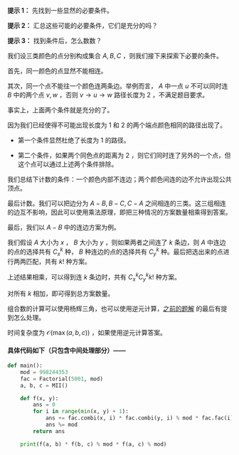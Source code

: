 **提示 1：** 先找到一些显然的必要条件。

**提示 2：** 汇总这些可能的必要条件，它们是充分的吗？

**提示 3：** 找到条件后，怎么数数？

我们设三类颜色的点分别构成集合 $A,B,C$ ，则我们接下来探索下必要的条件。

首先，同一颜色的点显然不能相连。

其次，同一个点不能往一个颜色连两条边。举例而言， $A$ 中一点 $u$ 不可以同时连 $B$ 中的两个点 $v,w$ ，否则 $v\to u\to w$ 路径长度为 $2$ ，不满足题目要求。

事实上，上面两个条件就是充分的了。

因为我们已经使得不可能出现长度为 $1$ 和 $2$ 的两个端点颜色相同的路径出现了。

- 第一个条件显然杜绝了长度为 $1$ 的路径。

- 第二个条件，如果两个同色点的距离为 $2$ ，则它们同时连了另外的一个点，但这个点可以通过上述两个条件排除。

我们总结下计数的条件：一个颜色内部不连边；两个颜色间连的边不允许出现公共顶点。

最后计数。我们可以把边分为 $A-B, B-C, C-A$ 之间相连的三类。这三组相连的边互不影响，因此可以使用乘法原理，即把三种情况的方案数量相乘得到答案。

最后，我们以 $A-B$ 中的连边方案为例。

我们假设 $A$ 大小为 $x$ ， $B$ 大小为 $y$ ，则如果两者之间连了 $k$ 条边，则 $A$ 中连边的点的选择共有 $C_x^k$ 种， $B$ 种连边的点的选择共有 $C_y^k$ 种。最后把选出来的点进行两两匹配，共有 $k!$ 种方案。

上述结果相乘，可以得到连 $k$ 条边时，共有 $C_x^kC_y^k k!$ 种方案。

对所有 $k$ 相加，即可得到总方案数量。

组合数的计算可以使用杨辉三角，也可以使用逆元计算，[之前的题解](https://github.com/Yawn-Sean/Daily_CF_Problems/blob/main/daily_problems/2024/05/0511/solution/cf852f.md) 的最后有提到怎么处理。

时间复杂度为 $\mathcal{O}(\max(a,b,c))$ ，如果使用逆元计算答案。

#### 具体代码如下（只包含中间处理部分）——

```Python []
def main():
    mod = 998244353
    fac = Factorial(5001, mod)
    a, b, c = MII()

    def f(x, y):
        ans = 0
        for i in range(min(x, y) + 1):
            ans += fac.combi(x, i) * fac.combi(y, i) % mod * fac.fac(i) % mod
            ans %= mod
        return ans

    print(f(a, b) * f(b, c) % mod * f(a, c) % mod)
```